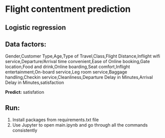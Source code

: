 # Flight contentment prediction

## Logistic regression

## Data factors:
Gender,Customer Type,Age,Type of Travel,Class,Flight Distance,Inflight wifi service,Departure/Arrival time convenient,Ease of Online booking,Gate location,Food and drink,Online boarding,Seat comfort,Inflight entertainment,On-board service,Leg room service,Baggage handling,Checkin service,Cleanliness,Departure Delay in Minutes,Arrival Delay in Minutes,satisfaction

**Predict:** satisfation

## Run:
1. Install packages from requirements.txt file
2. Use Jupyter to open main.ipynb and go through all the commands consistently